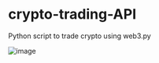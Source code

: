 # crypto-trading-API
Python script to trade crypto using web3.py

![image](https://github.com/alexisdpc/crypto-algo-trading-API/assets/124795834/dcdbf648-a052-4304-9138-e9d615047561)
